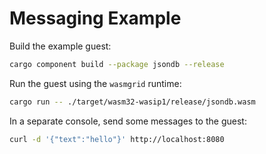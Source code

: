 # Messaging Example

Build the example guest:

```bash
cargo component build --package jsondb --release
```

Run the guest using the `wasmgrid` runtime:

```bash
cargo run -- ./target/wasm32-wasip1/release/jsondb.wasm
```

In a separate console, send some messages to the guest:

```bash
curl -d '{"text":"hello"}' http://localhost:8080
```
